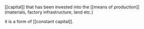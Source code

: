 [[capital]] that has been invested into the [[means of production]] (materials, factory infrastructure, land etc.)

it is a form of [[constant capital]].